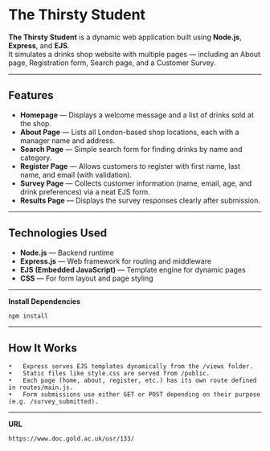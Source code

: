 # The Thirsty Student

**The Thirsty Student** is a dynamic web application built using **Node.js**, **Express**, and **EJS**.  
It simulates a drinks shop website with multiple pages — including an About page, Registration form, Search page, and a Customer Survey.

---

## Features

- **Homepage** — Displays a welcome message and a list of drinks sold at the shop.  
- **About Page** — Lists all London-based shop locations, each with a manager name and address.  
- **Search Page** — Simple search form for finding drinks by name and category.  
- **Register Page** — Allows customers to register with first name, last name, and email (with validation).  
- **Survey Page** — Collects customer information (name, email, age, and drink preferences) via a neat EJS form.  
- **Results Page** — Displays the survey responses clearly after submission.

---

## Technologies Used

- **Node.js** — Backend runtime  
- **Express.js** — Web framework for routing and middleware  
- **EJS (Embedded JavaScript)** — Template engine for dynamic pages  
- **CSS** — For form layout and page styling  

---

**Install Dependencies**

	npm install

---

## How It Works

	•	Express serves EJS templates dynamically from the /views folder.
	•	Static files like style.css are served from /public.
	•	Each page (home, about, register, etc.) has its own route defined in routes/main.js.
	•	Form submissions use either GET or POST depending on their purpose (e.g. /survey_submitted).

---
**URL**

	https://www.doc.gold.ac.uk/usr/133/

